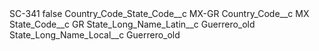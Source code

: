 <?xml version="1.0" encoding="UTF-8"?>
<CustomMetadata xmlns="http://soap.sforce.com/2006/04/metadata" xmlns:xsi="http://www.w3.org/2001/XMLSchema-instance" xmlns:xsd="http://www.w3.org/2001/XMLSchema">
    <label>SC-341</label>
    <protected>false</protected>
    <values>
        <field>Country_Code_State_Code__c</field>
        <value xsi:type="xsd:string">MX-GR</value>
    </values>
    <values>
        <field>Country_Code__c</field>
        <value xsi:type="xsd:string">MX</value>
    </values>
    <values>
        <field>State_Code__c</field>
        <value xsi:type="xsd:string">GR</value>
    </values>
    <values>
        <field>State_Long_Name_Latin__c</field>
        <value xsi:type="xsd:string">Guerrero_old</value>
    </values>
    <values>
        <field>State_Long_Name_Local__c</field>
        <value xsi:type="xsd:string">Guerrero_old</value>
    </values>
</CustomMetadata>
